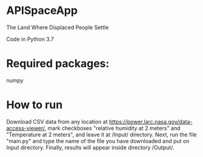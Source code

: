 # APISpaceApp
The Land Where Displaced People Settle

Code in Python 3.7

# Required packages:
numpy

# How to run
Download CSV data from any location at https://power.larc.nasa.gov/data-access-viewer/, mark checkboxes "relative humidity at 2 meters" and "Temperature at 2 meters", and leave it at /Input/ directory.
Next, run the file "main.py" and type the name of the file you have downloaded and put on Input directory.
Finally, results will appear inside directory /Output/.

